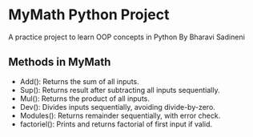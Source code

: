 # MyMath Python Project

A practice project to learn OOP concepts in Python By Bharavi Sadineni

## Methods in MyMath

- Add(): Returns the sum of all inputs.
- Sup(): Returns result after subtracting all inputs sequentially.
- Mul(): Returns the product of all inputs.
- Dev(): Divides inputs sequentially, avoiding divide-by-zero.
- Modules(): Returns remainder sequentially, with error check.
- factoriel(): Prints and returns factorial of first input if valid.
